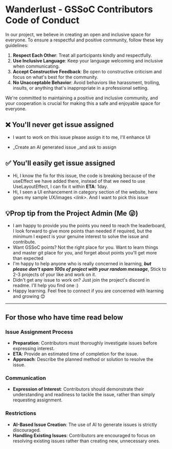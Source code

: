 # Wanderlust - GSSoC Contributors Code of Conduct

In our project, we believe in creating an open and inclusive space for everyone. To ensure a respectful and positive community, follow these key guidelines:

1. **Respect Each Other**: Treat all participants kindly and respectfully.
2. **Use Inclusive Language**: Keep your language welcoming and inclusive when communicating.
3. **Accept Constructive Feedback**: Be open to constructive criticism and focus on what's best for the community.
4. **No Unacceptable Behavior**: Avoid behaviors like harassment, trolling, insults, or anything that's inappropriate in a professional setting.

We're committed to maintaining a positive and inclusive community, and your cooperation is crucial for making this a safe and enjoyable space for everyone.

<a name="setting-up-the-project"></a>


## ❌ You'll never get issue assigned

- I want to work on this issue please assign it to me, I'll enhance UI

- \_Create an AI generated issue \_and ask to assign

## ✅ You'll easily get issue assigned

- Hi, I know the fix for this issue, the code is breaking because of the useEffect we have added there, instead of that we need to use UseLayoutEffect, I can fix it within **ETA**: 1day.
- Hi, I seen a UI enhancement in category section of the website, here goes my sample UX/images <_link>_. And I want to pick this issue

## 💡Prop tip from the Project Admin (Me 😜)

- I am happy to provide you the points you need to reach the leaderboard, I look forward to give more points than needed if required, but the minimum I expect is your genuine interest to solve the issue and contribute.
- Want GSSoC points? Not the right place for you. Want to learn things and master git place for you, and forget about points you'll get more than expected
- I'm happy to help anyone who is really concerned in learning, _**but please don't spam 100s of project with your random message**_, Stick to 2-3 projects of your like and work on it.
- Didn't get any issue to work on? Just join the project's discord in readme. I'll help you find one :)
- Happy learning. Feel free to connect if you are concerned with learning and growing 😊

---

## For those who have time read below

### Issue Assignment Process

- **Preparation**: Contributors must thoroughly investigate issues before expressing interest.
- **ETA**: Provide an estimated time of completion for the issue.
- **Approach**: Describe the planned method or solution to resolve the issue.

### Communication

- **Expression of Interest**: Contributors should demonstrate their understanding and readiness to tackle the issue, rather than simply requesting assignment.

### Restrictions

- **AI-Based Issue Creation**: The use of AI to generate issues is strictly discouraged.
- **Handling Existing Issues**: Contributors are encouraged to focus on resolving existing issues rather than creating new, unnecessary ones.
